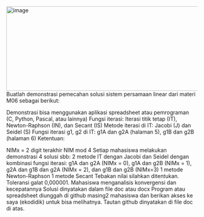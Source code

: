 <img width="1580" height="222" alt="image" src="https://github.com/user-attachments/assets/5a395d8d-94d6-4408-929a-af3f76034e8f" />
Buatlah demonstrasi pemecahan solusi sistem persamaan linear dari materi M06 sebagai berikut:

Demonstrasi bisa menggunakan aplikasi spreadsheet atau pemrograman (C, Python, Pascal, atau lainnya)
Fungsi iterasi: Iterasi titik tetap (IT), Newton-Raphson (IN), dan Secant (IS)
Metode iterasi di IT: Jacobi (J) dan Seidel (S)
Fungsi iterasi g1, g2 di IT: g1A dan g2A (halaman 5), g1B dan g2B  (halaman 6)
Ketentuan: 

NIMx = 2 digit terakhir NIM mod 4
Setiap mahasiswa melakukan demonstrasi 4 solusi sbb:
2 metode IT dengan Jacobi dan Seidel dengan kombinasi fungsi iterasi: g1A dan g2A (NIMx = 0), g1A dan g2B (NIMx = 1), g2A dan g1B dan g2A (NIMx = 2), dan g1B dan g2B (NIMx=3)
1 metode Newton-Raphson
1 metode Secant 
Tebakan nilai silahkan ditentukan. Toleransi galat 0,000001.
Mahasiswa menganalisis konvergensi dan kecepatannya
Solusi dinyatakan dalam file doc atau docx 
Program atau spreadsheet diunggah di github masing2 mahasiswa dan berikan akses ke saya (ekodidik) untuk bisa melihatnya. Tautan github dinyatakan di file doc di atas.
